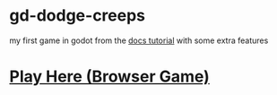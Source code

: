 # gd-dodge-creeps
my first game in godot from the [docs tutorial](https://docs.godotengine.org/en/stable/getting_started/first_2d_game/) with some extra features

# [Play Here (Browser Game)](https://vaporvee.github.io/gd-dodge-creeps/)

